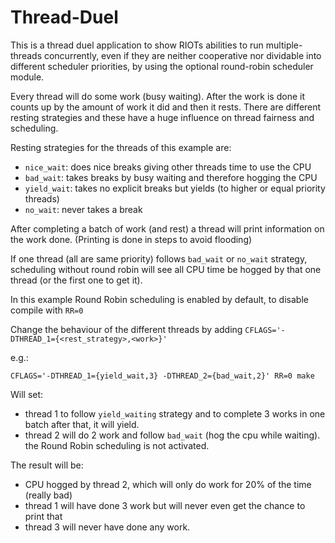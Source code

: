 Thread-Duel
============

This is a thread duel application to show RIOTs abilities to run multiple-threads
concurrently, even if they are neither cooperative nor dividable into different scheduler priorities, by using the optional round-robin scheduler module.

Every thread will do some work (busy waiting).
After the work is done it counts up by the amount of work it did and then it rests.
There are different resting strategies and these have a huge
influence on thread fairness and scheduling.

Resting strategies for the threads of this example are:
- `nice_wait`: does nice breaks giving other threads time to use the CPU
- `bad_wait`: takes breaks by busy waiting and therefore hogging the CPU
- `yield_wait`: takes no explicit breaks but yields (to higher or equal priority threads)
- `no_wait`: never takes a break

After completing a batch of work (and rest) a thread will print information on the work done.
(Printing is done in steps to avoid flooding)

If one thread (all are same priority) follows `bad_wait` or `no_wait` strategy,
scheduling without round robin will see all CPU time be hogged by that one thread
(or the first one to get it).

In this example Round Robin scheduling is enabled by default,
to disable compile with `RR=0`

Change the behaviour of the different threads by adding
`CFLAGS='-DTHREAD_1={<rest_strategy>,<work>}'`

e.g.:
```
CFLAGS='-DTHREAD_1={yield_wait,3} -DTHREAD_2={bad_wait,2}' RR=0 make
```
Will set:
- thread 1 to follow `yield_waiting` strategy and
to complete 3 works in one batch after that, it will yield.
- thread 2 will do 2 work and follow `bad_wait` (hog the cpu while waiting).
the Round Robin scheduling is not activated.

The result will be:
- CPU hogged by thread 2, which will only do work for 20% of the time (really bad)
- thread 1 will have done 3 work but will never even get the chance to print that
- thread 3 will never have done any work.

